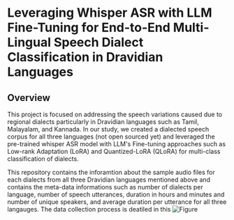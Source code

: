 # Leveraging Whisper ASR with LLM Fine-Tuning for End-to-End Multi-Lingual Speech Dialect Classification in Dravidian Languages

## Overview
This project is focused on addressing the speech variations caused due to regional dialects particularly in Dravidian languages such as Tamil, Malayalam, and Kannada. In our study, we created a dialected speech corpus for all three languages (not open sourced yet) and leveraged the pre-trained whisper ASR model with LLM's Fine-tuning approaches such as Low-rank Adaptation (LoRA) and Quantized-LoRA (QLoRA) for multi-class classification of dialects.

This repository contains the inforamtion about the sample audio files for each dialects from all three Dravidian languages mentioned above and contains the meta-data informations such as number of dialects per language, number of speech utterances, duration in hours and minutes and number of unique speakers, and average duration per utterance for all three langauges. The data collection process is deatiled in this ![Figure]([https://raw.githubusercontent.com/Dialect-ICASSP/Dialects/main/DataCreation-Flow.png]) 

